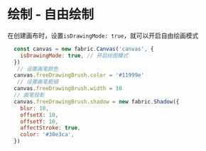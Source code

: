 # 绘制 - 自由绘制

在创建画布时，设置`isDrawingMode: true`，就可以开启自由绘画模式

<div grid="~ cols-2 gap-4" m="t-2">

```javascript {2 5-15}
  const canvas = new fabric.Canvas('canvas', {
    isDrawingMode: true, // 开启绘图模式
  })
   // 设置画笔颜色
  canvas.freeDrawingBrush.color = '#11999e'
   // 设置画笔粗细
  canvas.freeDrawingBrush.width = 10
  // 画笔投影
  canvas.freeDrawingBrush.shadow = new fabric.Shadow({
    blur: 10,
    offsetX: 10,
    offsetY: 10,
    affectStroke: true,
    color: '#30e3ca',
  })
```
<Free />
</div>
